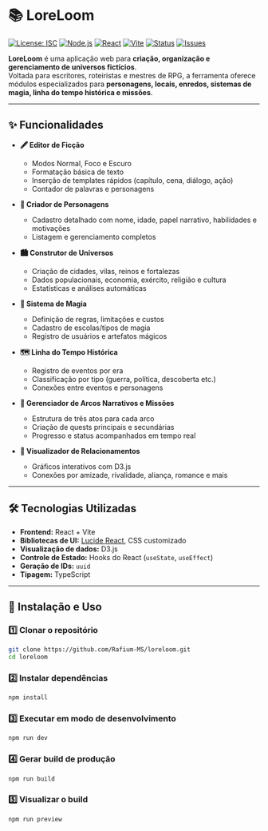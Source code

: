 # 📚 LoreLoom

[![License: ISC](https://img.shields.io/badge/License-ISC-blue.svg)](LICENSE)
[![Node.js](https://img.shields.io/badge/node-%3E%3D18-green.svg)](https://nodejs.org/)
[![React](https://img.shields.io/badge/React-18.2.0-blue.svg)](https://react.dev/)
[![Vite](https://img.shields.io/badge/Vite-5.x-purple.svg)](https://vitejs.dev/)
[![Status](https://img.shields.io/badge/status-em%20desenvolvimento-orange.svg)]()
[![Issues](https://img.shields.io/github/issues/Rafium-MS/loreloom)](https://github.com/Rafium-MS/loreloom/issues)

**LoreLoom** é uma aplicação web para **criação, organização e gerenciamento de universos fictícios**.  
Voltada para escritores, roteiristas e mestres de RPG, a ferramenta oferece módulos especializados para **personagens, locais, enredos, sistemas de magia, linha do tempo histórica e missões**.

---

## ✨ Funcionalidades

- **🖋 Editor de Ficção**  
  - Modos Normal, Foco e Escuro  
  - Formatação básica de texto  
  - Inserção de templates rápidos (capítulo, cena, diálogo, ação)  
  - Contador de palavras e personagens  

- **👤 Criador de Personagens**  
  - Cadastro detalhado com nome, idade, papel narrativo, habilidades e motivações  
  - Listagem e gerenciamento completos  

- **🏙 Construtor de Universos**  
  - Criação de cidades, vilas, reinos e fortalezas  
  - Dados populacionais, economia, exército, religião e cultura  
  - Estatísticas e análises automáticas  

- **🔮 Sistema de Magia**  
  - Definição de regras, limitações e custos  
  - Cadastro de escolas/tipos de magia  
  - Registro de usuários e artefatos mágicos  

- **🗺 Linha do Tempo Histórica**  
  - Registro de eventos por era  
  - Classificação por tipo (guerra, política, descoberta etc.)  
  - Conexões entre eventos e personagens  

- **🎯 Gerenciador de Arcos Narrativos e Missões**  
  - Estrutura de três atos para cada arco  
  - Criação de quests principais e secundárias  
  - Progresso e status acompanhados em tempo real  

- **🔗 Visualizador de Relacionamentos**  
  - Gráficos interativos com D3.js  
  - Conexões por amizade, rivalidade, aliança, romance e mais  

---

## 🛠 Tecnologias Utilizadas

- **Frontend:** React + Vite  
- **Bibliotecas de UI:** [Lucide React](https://lucide.dev/), CSS customizado  
- **Visualização de dados:** D3.js  
- **Controle de Estado:** Hooks do React (`useState`, `useEffect`)  
- **Geração de IDs:** `uuid`  
- **Tipagem:** TypeScript  

---

## 🚀 Instalação e Uso

### 1️⃣ Clonar o repositório
```bash
git clone https://github.com/Rafium-MS/loreloom.git
cd loreloom
```

### 2️⃣ Instalar dependências
```bash
npm install
```

### 3️⃣ Executar em modo de desenvolvimento
```bash
npm run dev
```

### 4️⃣ Gerar build de produção
```bash
npm run build
```

### 5️⃣ Visualizar o build
```bash
npm run preview
```
